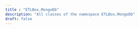 ```yaml
---
title : "ETLBox.MongoDb"
description: "All classes of the namespace ETLBox.MongoDb"
draft: false
---
```

